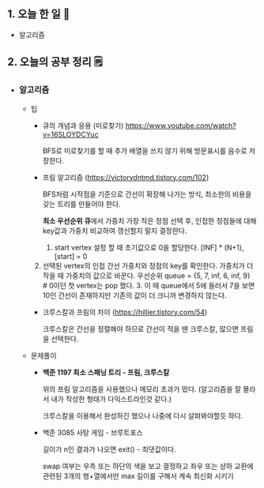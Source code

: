 <!-- 20211006 수 -->
<!--  



-->

## 1. 오늘 한 일 📅

*   알고리즘

## 2. 오늘의 공부 정리 🗒️

*   ### 알고리즘

    *   팁

        *   큐의 개념과 응용 (미로찾기) https://www.youtube.com/watch?v=16SLOYDCYuc

            BFS로 미로찾기를 할 때 추가 배열을 쓰지 않기 위해 방문표시를 음수로 저장한다.

        *   프림 알고리즘 (https://victorydntmd.tistory.com/102)

            BFS처럼 시작점을 기준으로 간선이 확장해 나가는 방식, 최소한의 비용을 갖는 트리를 만들어야 한다.

            **최소 우선순위 큐**에서 가중치 가장 작은 정점 선택 후, 인접한 정점들에 대해 key값과 가중치 비교하여 갱신할지 말지 결정한다.

            1.  start vertex 설정 할 때 초기값으로 0을 할당한다. 
                [INF] * (N+1), [start] = 0
        2.  선택된 vertex의 인접 간선 가중치와 정점의 key를 확인한다. 가중치가 더 작을 때 가중치의 값으로 바꾼다.
                우선순위 queue = {5, 7, inf, 6, inf, 9} # 0이던 첫 vertex는 pop 했다.
            3.  이 때 queue에서 5에 들러서 7을 보면 10인 간선이 존재하지만 기존의 값이 더 크니까 변경하지 않는다.

        *   크루스칼과 프림의 차이 (https://hillier.tistory.com/54)

            크루스칼은 간선을 정렬해야 하므로 간선이 적을 땐 크루스칼, 많으면 프림을 선택한다.

    *   문제풀이

        *   **백준 1197 최소 스패닝 트리 - 프림, 크루스칼**

            위의 프림 알고리즘을 사용했으나 메모리 초과가 떴다. (알고리즘을 잘 몰라서 내가 작성한 형태가 다익스트라인것 같다.)

            크루스칼을 이용해서 완성하긴 했으나 나중에 다시 살펴봐야할듯 하다.

        *   백준 3085 사탕 게임 - 브루트포스

            길이가 n인 결과가 나오면 exit() - 최댓값이다.

            swap 여부는 우측 또는 하단의 색을 보고 결정하고 좌우 또는 상하 교환에 관련된 3개의 행+열에서만 max 길이를 구해서 계속 최신화 시키기
